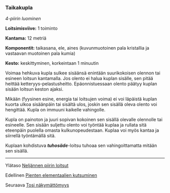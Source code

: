 ### Taikakupla

*4-piirin luominen*

**Loitsimisviive:** 1 toiminto

**Kantama:** 12 metriä

**Komponentit:** taikasana, ele, aines (kuvunmuotoinen pala kristallia ja vastaavan muotoinen pala kumia)

**Kesto:** keskittyminen, korkeintaan 1 minuutin

Voimaa hehkuva kupla sulkee sisäänsä enintään suurikokoisen olennon tai esineen loitsun kantamalla. Jos olento ei halua kuplan sisälle, sen pitää heittää ketteryys-pelastusheitto. Epäonnistuessaan olento päätyy kuplan sisään loitsun keston ajaksi.

Mikään (fyysinen esine, energia tai loitsujen voima) ei voi läpäistä kuplan kuorta ulkoa sisäänpäin tai sisältä ulos, joskin sen sisällä oleva olento voi hengittää. Kupla on immuuni kaikelle vahingolle.

Kupla on painoton ja juuri sopivan kokoinen sen sisällä olevalle olennolle tai esineelle. Sen sisään suljettu olento voi työntää kuplaa ja rullata sitä eteenpäin puolella omasta kulkunopeudestaan. Kuplaa voi myös kantaa ja siirrellä työntämällä sitä.

Kuplaan kohdistuva ***tuhosäde***-loitsu tuhoaa sen vahingoittamatta mitään sen sisällä.

----

Ylätaso [Neljännen piirin loitsut](4_piirin_loitsut.md)

Edellinen [Pienten elementaalien kutsuminen](Pienten_elementaalien_kutsuminen.md)

Seuraava [Tosi näkymättömyys](Tosi_näkymättömyys.md)
